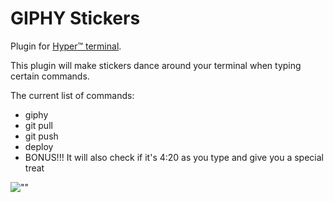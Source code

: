 # GIPHY Stickers

Plugin for [Hyper™ terminal](https://hyper.is/).

This plugin will make stickers dance around your terminal when typing certain commands.

The current list of commands:

* giphy
* git pull
* git push
* deploy
* BONUS!!! It will also check if it's 4:20 as you type and give you a special treat

![""](https://media.giphy.com/media/12bSyZ2lLVvZ4s/giphy.gif)
